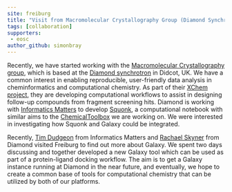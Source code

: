 ```yaml
---
site: freiburg
title: "Visit from Macromolecular Crystallography Group (Diamond Synchrotron)"
tags: [collaboration]
supporters:
 - eosc
author_github: simonbray
---
```


Recently, we have started working with the [Macromolecular Crystallography group](https://www.diamond.ac.uk/Instruments/Mx.html), which is based at the [Diamond synchrotron](https://www.diamond.ac.uk) in Didcot, UK. We have a common interest in enabling reproducible, user-friendly data analysis in cheminformatics and computational chemistry. As part of their [XChem project](https://www.diamond.ac.uk/Instruments/Mx/Fragment-Screening.html), they are developing computational workflows to assist in designing follow-up compounds from fragment screening hits. Diamond is working with [Informatics Matters](https://www.informaticsmatters.com/) to develop [Squonk](https://squonk.it), a computational notebook with similar aims to the [ChemicalToolbox](http://cheminformatics.usegalaxy.eu) we are working on. We were interested in investigating how Squonk and Galaxy could be integrated.

Recently, [Tim Dudgeon](https://www.linkedin.com/in/timdudgeon/) from Informatics Matters and [Rachael Skyner](https://www.diamond.ac.uk/Instruments/Mx/Fragment-Screening/XChem-team/Skyner.html) from Diamond visited Freiburg to find out more about Galaxy. We spent two days discussing and together developed a new Galaxy tool which can be used as part of a protein-ligand docking workflow. The aim is to get a Galaxy instance running at Diamond in the near future, and eventually, we hope to create a common base of tools for computational chemistry that can be utilized by both of our platforms.
